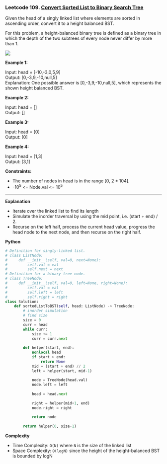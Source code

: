 ### Leetcode 109. [Convert Sorted List to Binary Search Tree](https://leetcode.com/problems/convert-sorted-list-to-binary-search-tree/)

Given the head of a singly linked list where elements are sorted in ascending order, convert it to a height balanced BST.

For this problem, a height-balanced binary tree is defined as a binary tree in which the depth of the two subtrees of every node never differ by more than 1.

![](https://assets.leetcode.com/uploads/2020/08/17/linked.jpg) 

**Example 1:**


Input: head = [-10,-3,0,5,9]\
Output: [0,-3,9,-10,null,5]\
Explanation: One possible answer is [0,-3,9,-10,null,5], which represents the shown height balanced BST.

**Example 2:**

Input: head = []\
Output: []

**Example 3:**

Input: head = [0]\
Output: [0]

**Example 4:**

Input: head = [1,3]\
Output: [3,1]
 

**Constraints:**

- The number of nodes in head is in the range [0, 2 * 104].
- -10<sup>5</sup> <= Node.val <= 10<sup>5</sup> 
******************************
**Explanation**
- Iterate over the linked list to find its length
- Simulate the inorder traversal by using the mid point, i.e. (start + end) / 2.
- Recurse on the left half, process the current head value, progress the head node to the next node, and then recurse on the right half.

**Python**

```python
# Definition for singly-linked list.
# class ListNode:
#     def __init__(self, val=0, next=None):
#         self.val = val
#         self.next = next
# Definition for a binary tree node.
# class TreeNode:
#     def __init__(self, val=0, left=None, right=None):
#         self.val = val
#         self.left = left
#         self.right = right
class Solution:
    def sortedListToBST(self, head: ListNode) -> TreeNode:
        # inorder simulation
        # find size
        size = 0
        curr = head
        while curr:
            size += 1
            curr = curr.next
            
        def helper(start, end):   
            nonlocal head
            if start > end:
                return None
            mid = (start + end) // 2
            left = helper(start, mid-1)
            
            node = TreeNode(head.val)
            node.left = left
            
            head = head.next
            
            right = helper(mid+1, end)
            node.right = right
            
            return node
        
        return helper(0, size-1)
```

**Complexity**

- Time Complexity: ```O(N)``` where ```N``` is the size of the linked list
- Space Complexity: ```O(logN)``` since the height of the height-balanced BST is bounded by logN
